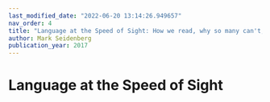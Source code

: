 ```yaml
---
last_modified_date: "2022-06-20 13:14:26.949657"
nav_order: 4
title: "Language at the Speed of Sight: How we read, why so many can't, and what can be done about it"
author: Mark Seidenberg
publication_year: 2017
---
```

# Language at the Speed of Sight